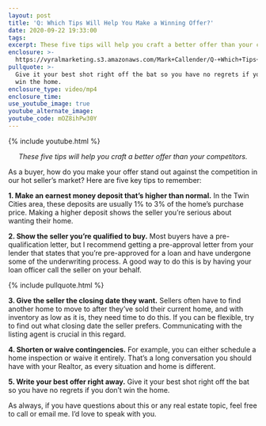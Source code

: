 ```yaml
---
layout: post
title: 'Q: Which Tips Will Help You Make a Winning Offer?'
date: 2020-09-22 19:33:00
tags:
excerpt: These five tips will help you craft a better offer than your competitors.
enclosure: >-
  https://vyralmarketing.s3.amazonaws.com/Mark+Callender/Q-+Which+Tips+Will+Help+You+Make+a+Winning+Offer_.mp4
pullquote: >-
  Give it your best shot right off the bat so you have no regrets if you don’t
  win the home.
enclosure_type: video/mp4
enclosure_time:
use_youtube_image: true
youtube_alternate_image:
youtube_code: mOZ8ihPw30Y
---
```


{% include youtube.html %}

<p style="text-align: center;"><em>These five tips will help you craft a better offer than your competitors.</em></p>

As a buyer, how do you make your offer stand out against the competition in our hot seller’s market? Here are five key tips to remember:

**1\. Make an earnest money deposit that’s higher than normal.** In the Twin Cities area, these deposits are usually 1% to 3% of the home’s purchase price. Making a higher deposit shows the seller you’re serious about wanting their home.

**2\. Show the seller you’re qualified to buy.** Most buyers have a pre-qualification letter, but I recommend getting a pre-approval letter from your lender that states that you’re pre-approved for a loan and have undergone some of the underwriting process. A good way to do this is by having your loan officer call the seller on your behalf.

{% include pullquote.html %}

**3\. Give the seller the closing date they want.** Sellers often have to find another home to move to after they’ve sold their current home, and with inventory as low as it is, they need time to do this. If you can be flexible, try to find out what closing date the seller prefers. Communicating with the listing agent is crucial in this regard.&nbsp;

**4\. Shorten or waive contingencies.** For example, you can either schedule a home inspection or waive it entirely. That’s a long conversation you should have with your Realtor, as every situation and home is different.&nbsp;

**5\. Write your best offer right away.** Give it your best shot right off the bat so you have no regrets if you don’t win the home.&nbsp;

As always, if you have questions about this or any real estate topic, feel free to call or email me. I’d love to speak with you.